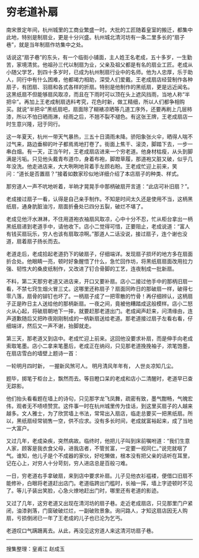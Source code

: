 # 穷老道补扇

南宋景定年间，杭州城里的工商业繁盛一时。大批的工匠随着皇室的搬迁，都集中此地，特别是制扇业，更是十分兴盛。杭州城北清河坊有一条二里多长的“扇子巷”，就是当年制扇作坊集中之处。

话说这“扇子巷”的东头，有一个临街小铺面，主人姓王名老成，五十多岁，一生勤苦，家境清贫。他祖孙三代以制扇为业，父亲及祖父都是有名的扇业工匠。老成从小随父学艺，到四十多岁时，已成为杭州制扇行业中的名师。他为人忠厚，乐于助人，同行中有什么困难，他都竭力相助，深受人们爱戴。王老成扇店经营制作各种扇子，有团扇、羽扇和各式各样的折扇。特别是他制作的黑纸扇，更是远近闻名。这黑纸扇不但能够扇风取凉，而且在下雨时可以顶在头上遮风挡雨，当地人称“半把伞”。再加上王老成制扇选料考究，花色时新，做工精细，所以人们都争相购买。就说“半把伞”黑纸扇吧，扇面除了糊裱凉晒等几道工序外，还要再刷上几层柿漆，所以不怕日晒雨淋，经雨之后，不翘不裂不褪色。有这张王牌，王老成扇店一时生意兴隆，冠于同行。

这一年夏天，杭州一带天气暴热，三五十日滴雨未降。骄阳象张火伞，晒得人喘不过气来，路边垂柳的叶子都焉焉地打卷了。街面上焦干、滚烫，脚踏下去，一步一串白烟。有一天，正当午时，王老成扇店进来一个穷老道。他身材枯瘦，从头到脚满是污垢。只见他头戴青布道巾，身着布袍，脚蹬草履，那道袍又脏又破，似乎几年没洗。他走进店来，大大咧咧地背着手左顾右盼。王老成忙迎上前来，笑问：“道长是否置扇？”接着如数家珍似地详细介绍了本店扇子的种类、样式。

那穷道人一声不吭地听着，半晌才晃晃手中那柄破扇开言道：“此店可补旧扇？”。

老成接过扇子一看，认得是自己亲手制作。不知是时间太久还是使用不当，这柄黑纸扇，通身肮脏油污，扇面折叠处已四分五裂，破烂不堪了。

老成见他汗水淋淋，不住用道袍衣袖扇风取凉，心中十分不忍，忙从柜台拿出一柄黑纸扇递到老道手中，请他收下。店小二觉得可惜，正要阻止，老成说道：“富人有钱买扇玩乐，穷人也该有扇取凉啊。”那道人二话没说，接过扇子，连个谢也没道，扇着扇子扬长而去。

老道走后，老成拾起老道扔下的破扇子，仔细端详。发现扇子损坏的地方多在扇面折合处。他眼睛一亮，顿时好象醒悟了什么，急忙回作坊，将黑纸扇扇面改用拉力强、韧性大的桑皮纸制作，又改进了钉合骨脚的工艺，连夜制成一批新扇。

不料，第二天那穷老道又进店来，开口又要补扇。店小二接过他手中的那柄旧扇一看，不禁七窍生烟火冒三丈。这哪里还称扇子？扇面同昨日的那破扇一样，破得七零八落，扇骨的铆钉也坏了。一柄扇子成了一把零散的竹骨！再仔细辨认，这柄扇子正是昨日主人送给他的那柄新扇。一夜之间，竟被他糟踏成这般模样。店小二怒火从心起，将破扇朝地下一摔，就要赶那老道出门。老成闻声赶来，问清缘由，连声道歉随后又把昨夜刚刚制成的一柄新扇送给老道。那老道接过扇子左看右看，仔细端详，然后又一声不谢，抬脚就走。

第三天，那老道又到店中。老成忙迎上前来。这回他没要求补扇，而是伸手向老成索取笔墨。店小二拿来笔墨后，老成正在纳闷，只见那老道挽挽袖子，浓笔饱墨，在扇店雪白的墙壁上题诗一首：

一轮明月四时新，
一握新风煞可人。
明月清风年年有，
人世炎凉知几尘。

题毕，掷笔于柜台上，飘然而去。等目瞪口呆的老成和店小二清醒时，老道早已查无踪影。

他们抬头看看题在墙上的诗句，只见那字龙飞凤舞，疏密有致，墨气酣畅，气魄宏伟，观者无不啧啧赞赏。这件事一时在杭州城里传为佳话，到这里买扇子的人越来越多。文人雅士，为了欣赏墙上书法，常常出入扇店，临走总要买一把黑纸扇。所以，黑纸扇经常销售一空，供不应求。没有多长时间，老成就富裕起来，成了当地一大富户。

又过几年，老成染疾，突然病故。临终时，他把儿子叫到床前嘱咐道：“我们生意人家，顾客是我衣食父母，进我店者，不管贫富，一定要一视同仁。”说完就咽了气。谁知，他儿子是个不成器的家伙，好吃懒做，根本没有把父亲的话听在耳里，记在心上，对穷人十分苛刻，穷人进店总是百般刁难。

一日，穷老道右手拿破扇，来到店中要求补扇。儿子见他衣衫褴褛，便借口旧扇不能修补，白眼将老道赶出店门。老道临跨出门槛时，长袖一挥，墙上字迹顿时不见了。等儿子装出笑脸，心急火燎地赶出门时，哪里还有老道的影迹。

又过了几年，这穷老道又出现在清河坊的扇子巷。走近老成扇店，只见那里门户紧闭，油漆剥落，门窗破破烂烂，一副破败景象。询问路人，才知这扇店因无人购扇，亏损倒闭已一年了王老成的儿子也已沦为乞丐。

老道叹口气蹒跚离去。从此，再没见这穷道人来这清河坊扇子巷。

---

搜集整理：皇甫江 赵成玉
